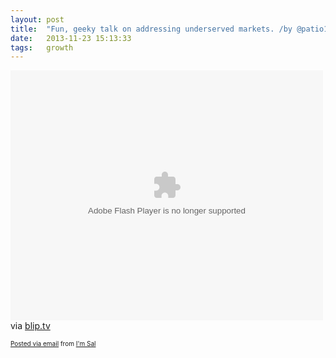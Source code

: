 ```yaml
---
layout: post
title:  "Fun, geeky talk on addressing underserved markets. /by @patio11"
date:   2013-11-23 15:13:33
tags:   growth
---
```


<div class='posterous_autopost'><div class="posterous_bookmarklet_entry"> <embed allowfullscreen="true" src="http://blip.tv/play/AYKunVYD" autoplay="false" allowscriptaccess="always" type="application/x-shockwave-flash" height="400" width="500"></embed>    <div class="posterous_quote_citation">via <a href="http://blip.tv/file/4933754?utm_source=player_embedded">blip.tv</a></div> <p></p></div>      <p style="font-size: 10px;">      <a href="http://posterous.com">Posted via email</a>       from <a href="http://saintsal.posterous.com/fun-geeky-talk-on-addressing-underserved-mark">I'm Sal</a>      </p>      </div>
